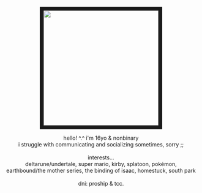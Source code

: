 <p align="center">
<img src="https://files.catbox.moe/hjjorr.gif" width="300" height="300" border="10"/>
</p>
<p align="center">
hello! ^.^ i'm 16yo & nonbinary
<br>
i struggle with communicating and socializing sometimes, sorry ;;
<br>
<br>
interests...
<br>
deltarune/undertale, super mario, kirby, splatoon, pokémon, 
<br>
earthbound/the mother series, the binding of isaac, homestuck, south park
<br>
<br>
dni: proship & tcc.
</p>
